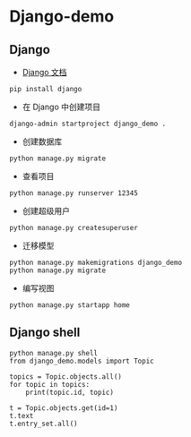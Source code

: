 # Django-demo

## Django

- [Django 文档](https://docs.djangoproject.com/zh-hans/3.2/)

```
pip install django
```

- 在 Django 中创建项目

```
django-admin startproject django_demo .
```

- 创建数据库

```
python manage.py migrate
```

- 查看项目

```
python manage.py runserver 12345
```

- 创建超级用户

```
python manage.py createsuperuser
```

- 迁移模型

```
python manage.py makemigrations django_demo
python manage.py migrate
```

- 编写视图

```
python manage.py startapp home
```

## Django shell

```
python manage.py shell
from django_demo.models import Topic

topics = Topic.objects.all()
for topic in topics:
    print(topic.id, topic)

t = Topic.objects.get(id=1)
t.text
t.entry_set.all()
```
